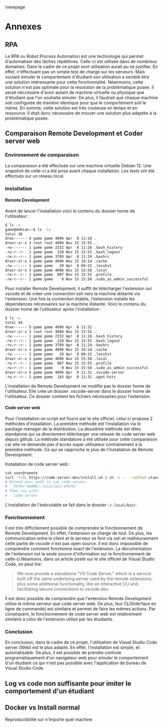 \newpage

# Annexes

## RPA

Le RPA ou Robot Process Automation est une technologie qui permet d'automatiser des tâches répétitives. Celle-ci est utilisée dans de nombreux domaines. Dans le cadre de ce projet sont utilisation aurait pu se justifier. En effet, n'éffectuant pas un simple test de charge sur les serveurs. Mais voulant simuler le comportement d'étudiant son utilisation a semblé être une solution intéressante pour cette fonctionnalité. Néanmoins, cette solution n'est pas optimale pour la résolution de la problématique posée. Il serait néccésaire d'avoir autant de machine virtuelle ou physique que d'étudiant que l'on souhaite simuler. De plus, il faudrait que chaque machine soit configurée de manière identique pour que le comportement soit le même. En somme, cette solution est très couteuse en temps et en ressource. Il était donc nécessaire de trouver une solution plus adaptée à la problématique posée.

## Comparaison Remote Development et Coder server web

### Environement de comparaison

La comparaison a été effectuée sur une machine virtuelle Debian 12. Une snapshot de celle-ci a été prise avant chaque installation. Les tests ont été effectués sur un réseau local.

### Installation

#### Remote Development

Avant de lancer l'installation voici le contenu du dossier home de l'utilisateur :

```bash
$ ls -a
game@debian:~$ ls -la
total 36
drwx------ 4 game game 4096 Apr  8 11:28 .
drwxr-xr-x 3 root root 4096 Nov 15 15:55 ..
-rw------- 1 game game 2332 Apr  8 11:26 .bash_history
-rw-r--r-- 1 game game  220 Nov 15 15:55 .bash_logout
-rw-r--r-- 1 game game 3789 Apr  8 11:24 .bashrc
drwxr-xr-x 3 game game 4096 Nov 15 16:14 .cache
-rw------- 1 game game   20 Apr  8 09:32 .lesshst
drwxr-xr-x 3 game game 4096 Nov 15 15:58 .local
-rw-r--r-- 1 game game  807 Nov 15 15:55 .profile
-rw-r--r-- 1 game game    0 Nov 15 15:58 .sudo_as_admin_successful
```

Pour installer Remote Development, il suffit de télécharger l'extension sur vscode et de créer une connection ssh vers la machine distante via l'extension. Une fois la connection établie, l'extension installe les dépendances nécessaires sur la machine distante. Voici le contenu du dossier home de l'utilisateur après l'installation :

```bash
$ ls -a
total 44
drwx------ 5 game game 4096 Apr  8 11:31 .
drwxr-xr-x 3 root root 4096 Nov 15 15:55 ..
-rw------- 1 game game 2332 Apr  8 11:26 .bash_history
-rw-r--r-- 1 game game  220 Nov 15 15:55 .bash_logout
-rw-r--r-- 1 game game 3789 Apr  8 11:24 .bashrc
drwxr-xr-x 3 game game 4096 Nov 15 16:14 .cache
-rw------- 1 game game   20 Apr  8 09:32 .lesshst
drwxr-xr-x 3 game game 4096 Nov 15 15:58 .local
-rw-r--r-- 1 game game  807 Nov 15 15:55 .profile
-rw-r--r-- 1 game game    0 Nov 15 15:58 .sudo_as_admin_successful
drwxr-xr-x 5 game game 4096 Apr  8 11:31 .vscode-server
-rw-r--r-- 1 game game  183 Apr  8 11:31 .wget-hsts
```

L'installation de Remote Development ne modifie pas le dossier home de l'utilisateur. Elle crée un dossier .vscode-server dans le dossier home de l'utilisateur. Ce dossier contient les fichiers nécessaires pour l'extension.

#### Code server web

Pour l'installation un script est fourni par le site officiel, celui-ci propose 2 méthodes d'installation. La première méthode est l'installation via le package manager de la distribution. La deuxième méthode est dites standalone qui va directement télécharger une release de code server web depuis github. La méthode standalone a été utilisée pour cette comparaison car elle ne demande pas d'accès super utilisateur contrairement à la première méthode. Ce qui se rapproche le plus de l'installation de Remote Development.

Installation de code server web :

```bash
ssh user@remote
curl -fsSL https://code-server.dev/install.sh | sh -s -- --method standalone
# Extend your path to use code-server:
#   PATH="$HOME/.local/bin:$PATH"
# Then run with:
#   code-server
```

L'installation de l'éxécutable se fait dans le dossier `~/.local/bin/`.

### Fonctionnement

Il est très difficilement possible de comprendre le fonctionnement de Remote Development. En effet, l'extension se charge de tout. De plus, les communication entre le client et le serveur se font via ssh et malheursement cette partie de vscode n'est pas open source. Il est donc impossible de comprendre comment fonctionne exact de l'extension. La documentation de l'extension est la seule source d'information sur le fonctionnement de celle-ci.Néamoins, dans un article posté sur le site officiel de Visual Studio Code, on peut lire:

> We now provide a standalone "VS Code Server," which is a service built off the same underlying server used by the remote extensions, plus some additional functionality, like an interactive CLI and facilitating secure connections to vscode.dev.

Il est donc possible de comprendre que l'extension Remote Development utilise le même serveur que code server web. De plus, leur CLI(Interface en ligne de commande) est similaire et permet de faire les mêmes actions. Par conséquent, le fonctionnement de code server web est relativement similaire à celui de l'extension utilisé par les étudiants.

### Conclusion

En conclusion, dans le cadre de ce projet, l'utilisation de Visual Studio Code server (Web) est le plus adapté. En effet, l'installation est simple, et automatisable. De plus, il est possible de prendre controle programatiquement d'un navigateur web pour simuler le comportement d'un étudiant ce qui n'est pas possible avec l'application de bureau de Visual Studio Code.

## Log vs code non suffisante pour imiter le comportement d'un étudiant

## Docker vs Install normal

Reproductibilité sur n'importe quel machine
